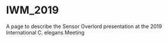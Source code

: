 # IWM_2019
A page to describe the Sensor Overlord presentation at the 2019 International C. elegans Meeting
